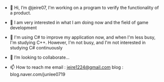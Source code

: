 - 👋 Hi, I’m @jeire07,
I'm working on a program to verify the functionality of a product.

- 👀 I am very interested in what I am doing now and the field of game development

- 🌱 I'm using C# to improve my application now, and when I'm less busy, I'm studying C++. However, I'm not busy, and I'm not interested in studying C# continuously

- 💞️ I’m looking to collaborate...

- 📫 How to reach me
email : jeire1224@gmail.com
blog : blog.naver.com/junlee0719

<!---
jeire07/jeire07 is a ✨ special ✨ repository because its `README.md` (this file) appears on your GitHub profile.
You can click the Preview link to take a look at your changes.
--->
